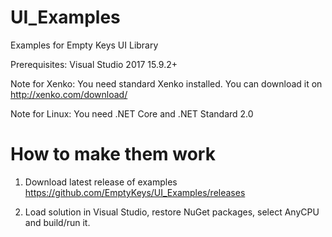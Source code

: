 UI_Examples
===========

Examples for Empty Keys UI Library

Prerequisites: Visual Studio 2017 15.9.2+

Note for Xenko: You need standard Xenko installed. You can download it on http://xenko.com/download/

Note for Linux: You need .NET Core and .NET Standard 2.0

How to make them work
=====================

1) Download latest release of examples https://github.com/EmptyKeys/UI_Examples/releases

2) Load solution in Visual Studio, restore NuGet packages, select AnyCPU and build/run it.

